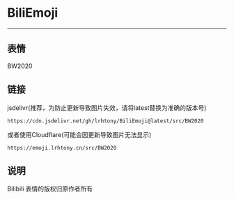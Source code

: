 # BiliEmoji
---
## 表情
BW2020
## 链接
jsdelivr(推荐，为防止更新导致图片失效，请将latest替换为准确的版本号)
```
https://cdn.jsdelivr.net/gh/lrhtony/BiliEmoji@latest/src/BW2020
```
或者使用Cloudflare(可能会因更新导致图片无法显示)
```
https://emoji.lrhtony.cn/src/BW2020
```
## 说明
Bilibili 表情的版权归原作者所有

